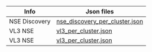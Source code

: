 | Info              | Json files                                                                           |
| ------------------------ | -------------------------------------------------------------------------------------- |
| NSE Discovery       | [nse_discovery_per_cluster.json](json_store/nse_discovery_per_cluster.json)
| VL3 NSE | [vl3_per_cluster.json](json_store/vl3_per_cluster.json)
| VL3 NSE | [vl3_per_cluster.json](json_store/vl3_per_cluster.json)
